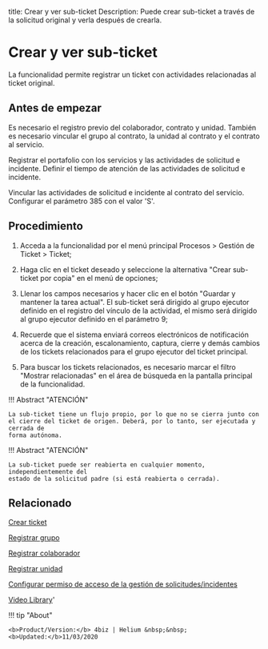 title:  Crear y ver sub-ticket 
Description: Puede crear sub-ticket a través de la solicitud original y verla después de crearla.
# Crear y ver sub-ticket

La funcionalidad permite registrar un ticket con actividades relacionadas al ticket original.

Antes de empezar
----------------

Es necesario el registro previo del colaborador, contrato y unidad. También es
necesario vincular el grupo al contrato, la unidad al contrato y el contrato al
servicio.

Registrar el portafolio con los servicios y las actividades de solicitud e
incidente. Definir el tiempo de atención de las actividades de solicitud e
incidente.

Vincular las actividades de solicitud e incidente al contrato del servicio.
Configurar el parámetro 385 con el valor 'S'.

Procedimiento
-------------

1.  Acceda a la funcionalidad por el menú principal Procesos \> Gestión de
    Ticket \> Ticket;

2.  Haga clic en el ticket deseado y seleccione la alternativa "Crear sub-ticket por copia" en el menú de opciones;

3.  Llenar los campos necesarios y hacer clic en el botón "Guardar y mantener la
    tarea actual". El sub-ticket será dirigido al grupo ejecutor
    definido en el registro del vínculo de la actividad, el mismo será dirigido
    al grupo ejecutor definido en el parámetro 9;

4.  Recuerde que el sistema enviará correos electrónicos de notificación acerca
    de la creación, escalonamiento, captura, cierre y demás cambios de los
    tickets relacionados para el grupo ejecutor del ticket principal.

5.  Para buscar los tickets relacionados, es necesario marcar el filtro "Mostrar relacionadas" 
    en el área de búsqueda en la pantalla principal de la funcionalidad.

        
!!! Abstract "ATENCIÓN"

    La sub-ticket tiene un flujo propio, por lo que no se cierra junto con 
    el cierre del ticket de origen. Deberá, por lo tanto, ser ejecutada y cerrada de 
    forma autónoma.  
    
!!! Abstract "ATENCIÓN"

    La sub-ticket puede ser reabierta en cualquier momento, independientemente del 
    estado de la solicitud padre (si está reabierta o cerrada).

Relacionado
-----------

[Crear ticket](/es-es/4biz-helium/processes/tickets/use/create-ticket.html)

[Registrar grupo](/es-es/4biz-helium/initial-settings/access-settings/user/register-groups.html)

[Registrar colaborador](/es-es/4biz-helium/initial-settings/access-settings/user/register-employee.html)

[Registrar unidad](/es-es/4biz-helium/platform-administration/region-and-language/register-unit.html)

[Configurar permiso de acceso de la gestión de solicitudes/incidentes](/es-es/4biz-helium/processes/tickets/configuration/access-ticket-management.html)

<i class='fa fa-youtube-play  fa-2x' style='color:#97ce17;vertical-align: middle;'> </i> [Video Library](https://www.youtube.com/playlist?list=PLB5qK2uzf2ROfIFL9F-3s-gomHNzudBEy)'

!!! tip "About"

    <b>Product/Version:</b> 4biz | Helium &nbsp;&nbsp;
    <b>Updated:</b>11/03/2020 


